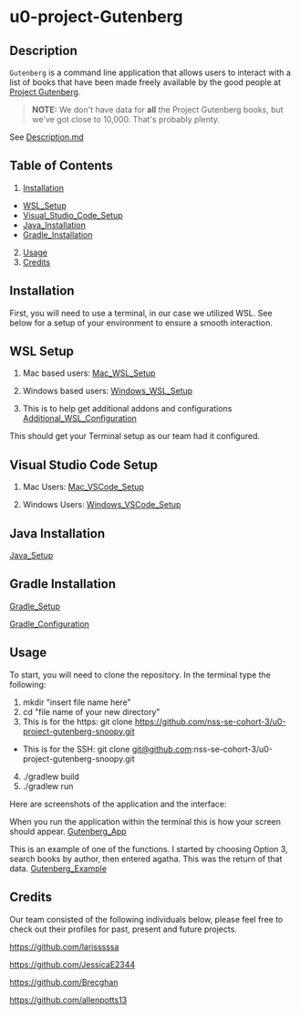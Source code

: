 # u0-project-Gutenberg

## Description

`Gutenberg` is a command line application that allows users to interact with a list of books that have been made freely available by the good people at [Project Gutenberg](https://www.gutenberg.org/).

> **NOTE:** We don't have data for **all** the Project Gutenberg books, but we've got close to 10,000. That's probably plenty.

See [Description.md](./DESCRIPTION.md)

## Table of Contents

1. [Installation](#installation)
-   [WSL_Setup](#wslsetup)
-   [Visual_Studio_Code_Setup](#vscodesetup)
-   [Java_Installation](#javasetup)
-   [Gradle_Installation](#gradleinstall)
2. [Usage](#usage)
3. [Credits](#credits)

## Installation <a name="installation"></a>

First, you will need to use a terminal, in our case we utilized WSL. See below for a setup of your environment to ensure a smooth interaction. 

## WSL Setup <a name="wslsetup"></a>

1. Mac based users:
[Mac_WSL_Setup](https://github.com/nss-se-cohort-3/u0-project-gutenberg-snoopy/commit/4c3ae386f5841329eb46f25480eb8aaac2d54710#commitcomment-107507209)

2. Windows based users:
[Windows_WSL_Setup](https://github.com/nss-se-cohort-3/u0-project-gutenberg-snoopy/commit/4c3ae386f5841329eb46f25480eb8aaac2d54710#commitcomment-107510093)

3. This is to help get additional addons and configurations 
[Additional_WSL_Configuration](https://github.com/nss-se-cohort-3/u0-project-gutenberg-snoopy/commit/4c3ae386f5841329eb46f25480eb8aaac2d54710#commitcomment-107510325)

This should get your Terminal setup as our team had it configured.

## Visual Studio Code Setup <a name="vscodesetup"></a>

1. Mac Users:
[Mac_VSCode_Setup](https://github.com/nss-se-cohort-3/u0-project-gutenberg-snoopy/commit/4c3ae386f5841329eb46f25480eb8aaac2d54710#commitcomment-107510889)

2. Windows Users: 
[Windows_VSCode_Setup](https://github.com/nss-se-cohort-3/u0-project-gutenberg-snoopy/commit/4c3ae386f5841329eb46f25480eb8aaac2d54710#commitcomment-107511187)

## Java Installation <a name="javasetup"></a>

[Java_Setup](https://github.com/nss-se-cohort-3/u0-project-gutenberg-snoopy/commit/4c3ae386f5841329eb46f25480eb8aaac2d54710#commitcomment-107511339)

## Gradle Installation <a name="gradleinstall"></a>

[Gradle_Setup](https://github.com/nss-se-cohort-3/u0-project-gutenberg-snoopy/commit/4c3ae386f5841329eb46f25480eb8aaac2d54710#commitcomment-107513011)

[Gradle_Configuration](https://github.com/nss-se-cohort-3/u0-project-gutenberg-snoopy/commit/4c3ae386f5841329eb46f25480eb8aaac2d54710#commitcomment-107513069)


## Usage <a name="usage"></a>

To start, you will need to clone the repository. In the terminal type the following:

1. mkdir "insert file name here"
2. cd "file name of your new directory"
3. This is for the https: git clone https://github.com/nss-se-cohort-3/u0-project-gutenberg-snoopy.git
-  This is for the SSH: git clone git@github.com:nss-se-cohort-3/u0-project-gutenberg-snoopy.git 
4. ./gradlew build
5. ./gradlew run

Here are screenshots of the application and the interface:

When you run the application within the terminal this is how your screen should appear. 
[Gutenberg_App](https://github.com/nss-se-cohort-3/u0-project-gutenberg-snoopy/commit/4c3ae386f5841329eb46f25480eb8aaac2d54710#commitcomment-107519224)

This is an example of one of the functions. I started by choosing Option 3, search books by author, then  entered agatha. This was the return of that data. 
[Gutenberg_Example](https://github.com/nss-se-cohort-3/u0-project-gutenberg-snoopy/commit/4c3ae386f5841329eb46f25480eb8aaac2d54710#commitcomment-107519597)


## Credits <a name="credits"></a>

Our team consisted of the following individuals below, please feel free to check out their profiles for past, present and future projects.

https://github.com/larisssssa

https://github.com/JessicaE2344

https://github.com/Brecghan

https://github.com/allenpotts13